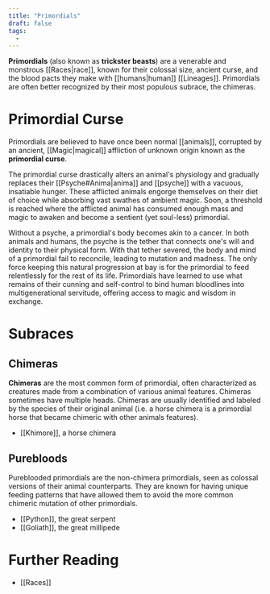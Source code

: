 ```yaml
---
title: "Primordials"
draft: false
tags:
  - 
---
```


**Primordials** (also known as **trickster beasts**) are a venerable and monstrous [[Races|race]], known for their colossal size, ancient curse, and the blood pacts they make with [[humans|human]] [[Lineages]]. Primordials are often better recognized by their most populous subrace, the chimeras.

# Primordial Curse
Primordials are believed to have once been normal [[animals]], corrupted by an ancient, [[Magic|magical]] affliction of unknown origin known as the **primordial curse**. 

The primordial curse drastically alters an animal's physiology and gradually replaces their [[Psyche#Anima|anima]] and [[psyche]] with a vacuous, insatiable hunger. These afflicted animals engorge themselves on their diet of choice while absorbing vast swathes of ambient magic. Soon, a threshold is reached where the afflicted animal has consumed enough mass and magic to awaken and become a sentient (yet soul-less) primordial.

Without a psyche, a primordial's body becomes akin to a cancer. In both animals and humans, the psyche is the tether that connects one's will and identity to their physical form. With that tether severed, the body and mind of a primordial fail to reconcile, leading to mutation and madness. The only force keeping this natural progression at bay is for the primordial to feed relentlessly for the rest of its life. Primordials have learned to use what remains of their cunning and self-control to bind human bloodlines into multigenerational servitude, offering access to magic and wisdom in exchange.

# Subraces
## Chimeras 
**Chimeras** are the most common form of primordial, often characterized as creatures made from a combination of various animal features. Chimeras sometimes have multiple heads. Chimeras are usually identified and labeled by the species of their original animal (i.e. a horse chimera is a primordial horse that became chimeric with other animals features).

- [[Khimore]], a horse chimera

## Purebloods
Pureblooded primordials are the non-chimera primordials, seen as colossal versions of their animal counterparts. They are known for having unique feeding patterns that have allowed them to avoid the more common chimeric mutation of other primordials.
- [[Python]], the great serpent
- [[Goliath]], the great millipede

# Further Reading
- [[Races]]
